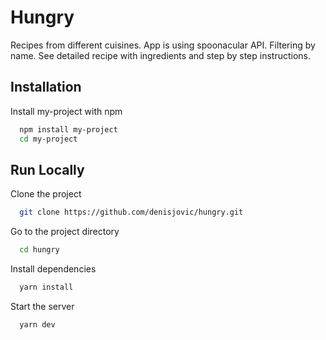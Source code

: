 # Hungry

Recipes from different cuisines.
App is using spoonacular API. Filtering by name. See detailed recipe with ingredients and step by step instructions.

## Installation

Install my-project with npm

```bash
  npm install my-project
  cd my-project
```

## Run Locally

Clone the project

```bash
  git clone https://github.com/denisjovic/hungry.git
```

Go to the project directory

```bash
  cd hungry
```

Install dependencies

```bash
  yarn install
```

Start the server

```bash
  yarn dev
```

